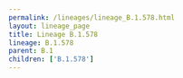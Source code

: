 ```yaml
---
permalink: /lineages/lineage_B.1.578.html
layout: lineage_page
title: Lineage B.1.578
lineage: B.1.578
parent: B.1
children: ['B.1.578']
---
```

